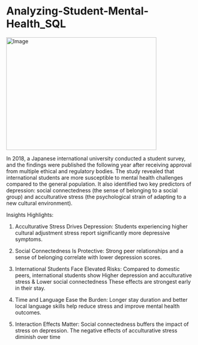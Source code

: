 # Analyzing-Student-Mental-Health_SQL

<img width="400" height="300" alt="Image" src="https://github.com/user-attachments/assets/88145c8a-14b3-4005-913a-d3c35032652c" />





In 2018, a Japanese international university conducted a student survey, and the findings were published the following year after receiving approval from multiple ethical and regulatory bodies.
The study revealed that international students are more susceptible to mental health challenges compared to the general population. It also identified two key predictors of depression: social connectedness (the sense of belonging to a social group) and acculturative stress (the psychological strain of adapting to a new cultural environment).

Insights Highlights:

1. Acculturative Stress Drives Depression: 
Students experiencing higher cultural adjustment stress report significantly more depressive symptoms.

2. Social Connectedness Is Protective:
Strong peer relationships and a sense of belonging correlate with lower depression scores.

3. International Students Face Elevated Risks:
Compared to domestic peers, international students show
Higher depression and acculturative stress & Lower social connectedness
These effects are strongest early in their stay.

4. Time and Language Ease the Burden:
Longer stay duration and better local language skills help reduce stress and improve mental health outcomes.

5. Interaction Effects Matter: 
Social connectedness buffers the impact of stress on depression. The negative effects of acculturative stress diminish over time


